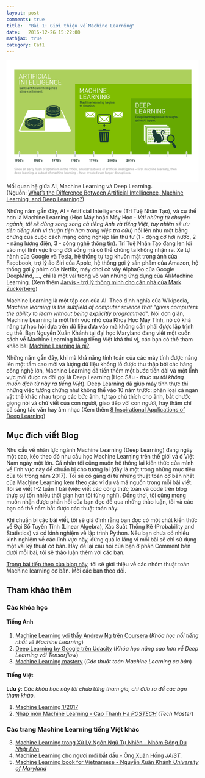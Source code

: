 ```yaml
---
layout: post
comments: true
title:  "Bài 1: Giới thiệu về Machine Learning"
date:   2016-12-26 15:22:00
mathjax: true
category: Cat1
---
```


<div class="imgcap">
<div >
    <a href = "/2016/12/26/introduce/">
    <img src="/assets/introduce/aimldl.png" width = "800"></a>
    <!-- <img src="/assets/rl/mdp.png" height="206"> -->
</div>
<div class="thecap">Mối quan hệ giữa AI, Machine Learning và Deep Learning. <br> (Nguồn: <a href="https://blogs.nvidia.com/blog/2016/07/29/whats-difference-artificial-intelligence-machine-learning-deep-learning-ai/">What’s the Difference Between Artificial Intelligence, Machine Learning, and Deep Learning?</a>)</div>
</div>

Những năm gần đây, AI - Artificial Intelligence (Trí Tuệ Nhân Tạo), và cụ thể hơn là Machine Learning (Học Máy hoặc Máy Học - _Với những từ chuyên ngành, tôi sẽ dùng song song cả tiếng Anh và tiếng Việt, tuy nhiên sẽ ưu tiên tiếng Anh vì thuận tiện hơn trong việc tra cứu_) nổi lên như một bằng chứng của cuộc cách mạng công nghiệp lần thứ tư (1 - động cơ hơi nước, 2 - năng lượng điện, 3 - công nghệ thông tin). Trí Tuệ Nhân Tạo đang len lỏi vào mọi lĩnh vực trong đời sống mà có thể chúng ta không nhận ra. Xe tự hành của Google và Tesla, hệ thống tự tag khuôn mặt trong ảnh của Facebook, trợ lý ảo Siri của Apple, hệ thống gợi ý sản phẩm của Amazon, hệ thống gợi ý phim của Netflix, máy chơi cờ vây AlphaGo của Google DeepMind, ..., chỉ là một vài trong vô vàn những ứng dụng của AI/Machine Learning. (Xem thêm [Jarvis - trợ lý thông minh cho căn nhà của Mark Zuckerberg](https://www.facebook.com/zuck/posts/10103351073024591))

Machine Learning là một tập con của AI. Theo định nghĩa của Wikipedia, _Machine learning is the subfield of computer science that "gives computers the ability to learn without being explicitly programmed"_. Nói đơn giản, Machine Learning là một lĩnh vực nhỏ của Khoa Học Máy Tính, nó có khả năng tự học hỏi dựa trên dữ liệu đưa vào mà không cần phải được lập trình cụ thể. Bạn Nguyễn Xuân Khánh tại đại học Maryland đang viết một cuốn sách về Machine Learning bằng tiếng Việt khá thú vị, các bạn có thể tham khảo bài [Machine Learning là gì?](https://ml-book-vn.khanhxnguyen.com/intro.html).

Những năm gần đây, khi mà khả năng tính toán của các máy tính được nâng lên một tầm cao mới và lượng dữ liệu khổng lồ được thu thập bởi các hãng công nghệ lớn, Machine Learning đã tiến thêm một bước tiến dài và một lĩnh vực mới được ra đời gọi là Deep Learning (Học Sâu - _thực sự tôi không muốn dịch từ này ra tiếng Việt_). Deep Learning đã giúp máy tính thực thi những việc tưởng chừng như không thể vào 10 năm trước: phân loại cả ngàn vật thể khác nhau trong các bức ảnh, tự tạo chú thích cho ảnh, bắt chước giọng nói và chữ viết của con người, giao tiếp với con người, hay thậm chí cả sáng tác văn hay âm nhạc (Xem thêm [8 Inspirational Applications of Deep Learning](http://machinelearningmastery.com/inspirational-applications-deep-learning/))

<!-- <div style="display:inline-block">
    <img src="/assets/introduce/aimldl.png">
</div>
 -->




## Mục đích viết Blog
Nhu cầu về nhân lực ngành Machine Learning (Deep Learning) đang ngày một cao, kéo theo đó nhu cầu học Machine Learning trên thế giới và ở Việt Nam ngày một lớn. Cá nhân tôi cũng muốn hệ thống lại kiến thức của mình về lĩnh vực này để chuẩn bị cho tương lai (đây là một trong những mục tiêu của tôi trong năm 2017). Tôi sẽ cố gắng đi từ những thuật toán cơ bản nhất của Machine Learning kèm theo các ví dụ và mã nguồn trong mỗi bài viết. Tôi sẽ viết 1-2 tuần 1 bài (việc viết các công thức toán và code trên blog thực sự tốn nhiều thời gian hơn tôi từng nghĩ). Đồng thơi, tôi cũng mong muốn nhận được phản hồi của bạn đọc để qua những thảo luận, tôi và các bạn có thể nắm bắt được các thuật toán này. 

Khi chuẩn bị các bài viết, tôi sẽ giả định rằng bạn đọc có một chút kiến thức về Đại Số Tuyến Tính (Linear Algebra), Xác Suât Thống Kê (Probability and Statistics) và có kinh nghiệm về lập trình Python. Nếu bạn chưa có nhiều kinh nghiệm về các lĩnh vực này, đừng quá lo lắng vì mỗi bài sẽ chỉ sử dụng một vài kỹ thuật cơ bản. Hãy để lại câu hỏi của bạn ở phần Comment bên dưới mỗi bài, tôi sẽ thảo luận thêm với các bạn.

[Trong bài tiếp theo của blog này](/2016/12/27/categories/), tôi sẽ giới thiệu về các nhóm thuật toán Machine learning cơ bản. Mời các bạn theo dõi. 

## Tham khảo thêm

### Các khóa học

#### Tiếng Anh
1. [Machine Learning với thầy Andrew Ng trên Coursera](https://www.coursera.org/learn/machine-learning) (_Khóa học nổi tiếng nhất về Machine Learning_)
2. [Deep Learning by Google trên Udacity](https://www.udacity.com/course/deep-learning--ud730) (_Khóa học nâng cao hơn về Deep Learning với Tensorflow_)
3. [Machine Learning mastery](http://machinelearningmastery.com/) (_Các thuật toán Machine Learning cơ bản_)

#### Tiếng Việt 
**Lưu ý**: _Các khóa học này tôi chưa từng tham gia, chỉ đưa ra để các bạn tham khảo._

1. [Machine Learning 1/2017](http://tuanvannguyen.blogspot.com/2016/12/cap-nhat-khoa-hoc-ve-machine-learning.html)
2. [Nhập môn Machine Learning - Cao Thanh Hà _POSTECH_](https://techmaster.vn/khoa-hoc/25511/machine-learning-co-ban) (_Tech Master_)

### Các trang Machine Learning tiếng Việt khác
3. [Machine Learning trong Xử Lý Ngôn Ngữ Tự Nhiên - Nhóm Đông Du _Nhật Bản_](http://viet.jnlp.org/kien-thuc-co-ban-ve-xu-ly-ngon-ngu-tu-nhien/machine-learning-trong-nlp)
4. [Machine Learning cho người mới bắt đầu - Ông Xuân Hồng _JAIST_](https://ongxuanhong.wordpress.com/). 
5. [Machine Learning book for Vietnamese - Nguyễn Xuân Khánh _University of Maryland_](https://ml-book-vn.khanhxnguyen.com/)


